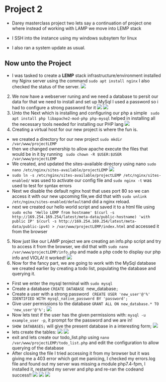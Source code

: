 # Project 2
- Darey masterclass project two lets say a continuation of project one where instead of working with LAMP we move into LEMP stack
- I SSH into the instance using my windows subsytem for linux 

- I also ran a system update as usual. 
## Now unto the Project
- I was tasked to create a **LEMP** stack infrastructure/environment installed my Nginx server using the command `sudo apt install nginx` I also checked the status of the server.
![](./screenshots/Screenshot%20(113).png)
2. We now have a webserver runing and we need a database to persit our data for that we need to install and set up MySql I used a password so i had to configure a strong password  for it
![](./screenshots/Screenshot%20(107).png)
![](./screenshots/Screenshot%20(108).png)
3. Unto the Next which is installing and configuring our php a simple ` sudo apt install php libapache2-mod-php php-mysql` helped in installing all the necessary tools needed for installing our PHP lang
![](./screenshots/Screenshot%20(109).png)
4. Creating a virtual host for our new project is where the fun is.
- we created a directory for our new project `sudo mkdir /var/www/projectLEMP`
- then we changed ownership to allow apache execute the files that would be in it by running ` sudo chown -R $USER:$USER /var/www/projectLEMP`
- We created, and updated the sites-available directory using nano `sudo nano /etc/nginx/sites-available/projectLEMP`
![](./screenshots/Screenshot%20(114).png)
- `sudo ln -s /etc/nginx/sites-available/projectLEMP /etc/nginx/sites-enabled/` was used to activate our config file and `sudo nginx -t` was used to test for syntax errors
- Next we disable the default nginx host that uses port 80 so we can access it with our new upcoming file,we did that with `sudo unlink /etc/nginx/sites-enabled/default`and did a nginx reload.
- next we created our hello world script and saved it to a html file using `sudo echo 'Hello LEMP from hostname' $(curl -s http://169.254.169.254/latest/meta-data/public-hostname) 'with public IP' $(curl -s http://169.254.169.254/latest/meta-data/public-ipv4) > /var/www/projectLEMP/index.html` and accessed it from the browser
5. Now just like our LAMP project we are creating an info.php script and try to access it from the browser, we did that with `sudo nano /var/www/projectLEMP/info.php` and made a php code to display our php info and VIOLA! it worked!
![](./screenshots/Screenshot%20(111).png)
6. Now for the fancy part, we are going to work with the MySql database we created earlier by creating a todo list, populating the database and querying it. 
- First we enter the mysql terminal with `sudo mysql`
- Create a database `CREATE DATABASE `new_database`;`
- Create a user with a strong password ` CREATE USER 'new_user'@'%' IDENTIFIED WITH mysql_native_password BY 'password';`
- Give user permissions to the database `GRANT ALL ON new_database.* TO 'new_user'@'%';`
![](./screenshots/Screenshot%20(116).png)
- Now lets test if the user has the given permissions with: `mysql -u example_user -p`, it prompt for the password and we are in!
- `SHOW DATABASES;` will give the present database in a interesting form;
![](./screenshots/Screenshot%20(117).png)
- lets create the tables:
![](./screenshots/Screenshot%20(118).png)
![](./screenshots/Screenshot%20(119).png)
- exit and lets create our todo_list.php using `nano /var/www/projectLEMP/todo_list.php` and edit the configuration to allow querying of the database
- After closing the file I tried accessing it from my browser but it was giving me a 403 error which got me panicing, I checked my errors.log file and found out my server was missing a module php7.4-fpm, I installed it, restarted my server and php and re-ran the codeand success!! 
![](./screenshots/Screenshot%20(121).png)
![](./screenshots/Screenshot%20(122).png)
![](./screenshots/Screenshot%20(120).png)
